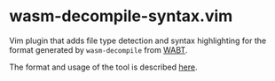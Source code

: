 # wasm-decompile-syntax.vim

Vim plugin that adds file type detection and syntax highlighting for the format
generated by `wasm-decompile` from [WABT](https://github.com/WebAssembly/wabt).

The format and usage of the tool is described
[here](https://github.com/WebAssembly/wabt/blob/main/docs/decompiler.md).
